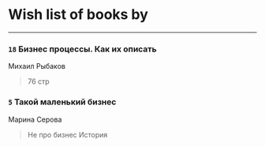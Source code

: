# Wish list of books by [](http://instagram.com/anna_gilk)
---

### `18` Бизнес процессы. Как их описать
Михаил Рыбаков
> 76 стр

### `5` Такой маленький бизнес
Марина Серова
> Не про бизнес
> История

